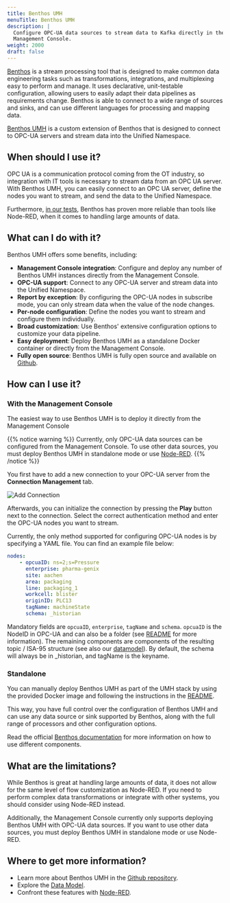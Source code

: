 ```yaml
---
title: Benthos UMH
menuTitle: Benthos UMH
description: |
  Configure OPC-UA data sources to stream data to Kafka directly in the
  Management Console.
weight: 2000
draft: false
---
```


[Benthos](https://www.benthos.dev/docs/about) is a stream processing tool that
is designed to make common data engineering tasks such as transformations,
integrations, and multiplexing easy to perform and manage. It uses declarative,
unit-testable configuration, allowing users to easily adapt their data
pipelines as requirements change. Benthos is able to connect to a wide range of
sources and sinks, and can use different languages for processing and mapping
data.

[Benthos UMH](/docs/features/connectivity/benthos-umh/) is a custom extension of
Benthos that is designed to connect to OPC-UA servers and stream data into the
Unified Namespace.

## When should I use it?

OPC UA is a communication protocol coming from the OT industry, so integration
with IT tools is necessary to stream data from an OPC UA server. With Benthos
UMH, you can easily connect to an OPC UA server, define the nodes you want to
stream, and send the data to the Unified Namespace.

Furthermore, [in our tests](https://learn.umh.app/blog/our-open-source-docker-container-to-connect-opc-ua-with-the-unified-namespace/#testing-existing-solutions),
Benthos has proven more reliable than tools like Node-RED, when it comes to
handling large amounts of data.

## What can I do with it?

Benthos UMH offers some benefits, including:

- **Management Console integration**: Configure and deploy any number of
  Benthos UMH instances directly from the Management Console.
- **OPC-UA support**: Connect to any OPC-UA server and stream data into the
  Unified Namespace.
- **Report by exception**: By configuring the OPC-UA nodes in subscribe mode,
  you can only stream data when the value of the node changes.
- **Per-node configuration**: Define the nodes you want to stream and configure
  them individually.
- **Broad customization**: Use Benthos' extensive configuration options to
  customize your data pipeline.
- **Easy deployment**: Deploy Benthos UMH as a standalone Docker container or
  directly from the Management Console.
- **Fully open source**: Benthos UMH is fully open source and available on
  [Github](https://github.com/united-manufacturing-hub/benthos-umh).

## How can I use it?

### With the Management Console

The easiest way to use Benthos UMH is to deploy it directly from the Management
Console

{{% notice warning %}}
Currently, only OPC-UA data sources can be configured from the Management
Console. To use other data sources, you must deploy Benthos UMH in standalone
mode or use [Node-RED](/docs/features/connectivity/node-red/).
{{% /notice %}}

You first have to add a new connection to your OPC-UA server from the
**Connection Management** tab.

![Add Connection](/images/features/data-connectivity-benthos/connection-management.png?width=80%)

Afterwards, you can initialize the connection by pressing the **Play** button
next to the connection. Select the correct authentication method and enter the
OPC-UA nodes you want to stream.

Currently, the only method supported for configuring OPC-UA nodes is by
specifying a YAML file. You can find an example file below:

``` yaml
nodes:
    - opcuaID: ns=2;s=Pressure
      enterprise: pharma-genix
      site: aachen
      area: packaging
      line: packaging_1
      workcell: blister
      originID: PLC13
      tagName: machineState
      schema: _historian
```

Mandatory fields are `opcuaID`, `enterprise`, `tagName` and `schema`. `opcuaID`
is the NodeID in OPC-UA and can also be a folder (see [README](https://github.com/united-manufacturing-hub/benthos-umh?tab=readme-ov-file#node-ids)
for more information). The remaining components are components of the resulting
topic / ISA-95 structure (see also our [datamodel](/docs/datamodel)). By default,
the schema will always be in _historian, and tagName is the keyname.

### Standalone

You can manually deploy Benthos UMH as part of the UMH stack by using the
provided Docker image and following the instructions in the
[README](https://github.com/united-manufacturing-hub/benthos-umh?tab=readme-ov-file#with-the-united-manufacturing-hub-kubernetes--kafka).

This way, you have full control over the configuration of Benthos UMH and can
use any data source or sink supported by Benthos, along with the full range of
processors and other configuration options.

Read the official [Benthos documentation](https://www.benthos.dev/docs/components/about)
for more information on how to use different components.

## What are the limitations?

While Benthos is great at handling large amounts of data, it does not allow for
the same level of flow customization as Node-RED. If you need to perform complex
data transformations or integrate with other systems, you should consider using
Node-RED instead.

Additionally, the Management Console currently only supports deploying Benthos
UMH with OPC-UA data sources. If you want to use other data sources, you must
deploy Benthos UMH in standalone mode or use Node-RED.

## Where to get more information?

- Learn more about Benthos UMH in the [Github repository](https://github.com/united-manufacturing-hub/benthos-umh).
- Explore the [Data Model](/docs/datamodel).
- Confront these features with [Node-RED](/docs/features/connectivity/node-red/).
